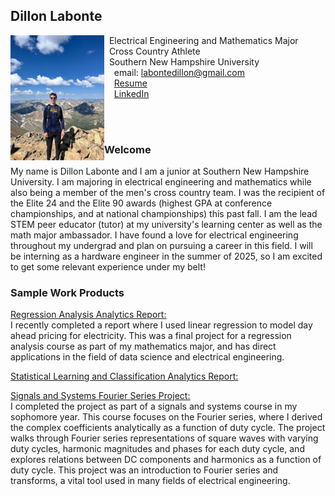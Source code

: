 ## Dillon Labonte

<img src="SiteFiles/github_page_pfp.jpeg" align="left" width=150>&nbsp; Electrical Engineering and Mathematics Major<br/>
&nbsp; Cross Country Athlete <br/>
&nbsp; Southern New Hampshire University <br/>
&nbsp; &nbsp; email: labontedillon@gmail.com<br/>
&nbsp; &nbsp; <a href="https://labontedillon26.github.io/SiteFiles/Resume/Fall24Resume.pdf" target="_blank">Resume</a> <br/>
&nbsp; &nbsp; <a href="https://www.linkedin.com/in/dillon-labonte-b55299290/" target="_blank">LinkedIn</a>

<br/>
<br/>

### Welcome

My name is Dillon Labonte and I am a junior at Southern New Hampshire University. I am majoring in electrical engineering and mathematics while also being a member of the men's cross country team. I was the recipient of the Elite 24 and the Elite 90 awards (highest GPA at conference championships, and at national championships) this past fall. I am the lead STEM peer educator (tutor) at my university's learning center as well as the math major ambassador. I have found a love for electrical engineering throughout my undergrad and plan on pursuing a career in this field. I will be interning as a hardware engineer in the summer of 2025, so I am excited to get some relevant experience under my belt!

### Sample Work Products

<a href="https://labontedillon26.github.io/MAT300/Analytics_Report.html" target="_blank"><u>Regression Analysis Analytics Report:</u></a> <br/> 
I recently completed a report where I used linear regression to model day ahead pricing for electricity. This was a final project for a regression analysis course as part of my mathematics major, and has direct applications in the field of data science and electrical engineering. 

<a href="https://github.com/labontedillon26/MAT434StatisticalLearning/blob/main/Final%20Project%20Files/FinalProjectAnalyticsReport.html" target="_blank"><u>Statistical Learning and Classification Analytics Report:</u></a> <br/> 


<a href="https://labontedillon26.github.io/SiteFiles/EE201_Project2.pdf" target="_blank"><u>Signals and Systems Fourier Series Project:</u></a> <br/>
I completed the project as part of a signals and systems course in my sophomore year. This course focuses on the Fourier series, where I derived the complex coefficients analytically as a function of duty cycle. The project walks through Fourier series representations of square waves with varying duty cycles, harmonic magnitudes and phases for each duty cycle, and explores relations between DC components and harmonics as a function of duty cycle. This project was an introduction to Fourier series and transforms, a vital tool used in many fields of electrical engineering.

